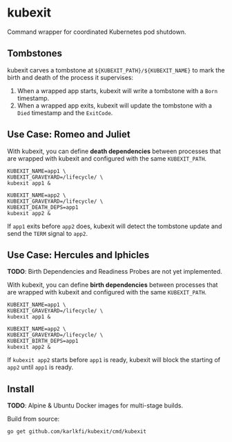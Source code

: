 # kubexit
Command wrapper for coordinated Kubernetes pod shutdown.

## Tombstones

kubexit carves a tombstone at `${KUBEXIT_PATH}/${KUBEXIT_NAME}` to mark the birth and death of the process it supervises:

1. When a wrapped app starts, kubexit will write a tombstone with a `Born` timestamp.
1. When a wrapped app exits, kubexit will update the tombstone with a `Died` timestamp and the `ExitCode`.

## Use Case: Romeo and Juliet

With kubexit, you can define **death dependencies** between processes that are wrapped with kubexit and configured with the same `KUBEXIT_PATH`.

```
KUBEXIT_NAME=app1 \
KUBEXIT_GRAVEYARD=/lifecycle/ \
kubexit app1 &

KUBEXIT_NAME=app2 \
KUBEXIT_GRAVEYARD=/lifecycle/ \
KUBEXIT_DEATH_DEPS=app1
kubexit app2 &
```

If `app1` exits before `app2` does, kubexit will detect the tombstone update and send the `TERM` signal to `app2`.

## Use Case: Hercules and Iphicles

**TODO**: Birth Dependencies and Readiness Probes are not yet implemented.

With kubexit, you can define **birth dependencies** between processes that are wrapped with kubexit and configured with the same `KUBEXIT_PATH`.

```
KUBEXIT_NAME=app1 \
KUBEXIT_GRAVEYARD=/lifecycle/ \
kubexit app1 &

KUBEXIT_NAME=app2 \
KUBEXIT_GRAVEYARD=/lifecycle/ \
KUBEXIT_BIRTH_DEPS=app1
kubexit app2 &
```

If `kubexit app2` starts before `app1` is ready, kubexit will block the starting of `app2` until `app1` is ready.

## Install

**TODO**: Alpine & Ubuntu Docker images for multi-stage builds.

Build from source:

```
go get github.com/karlkfi/kubexit/cmd/kubexit
```
